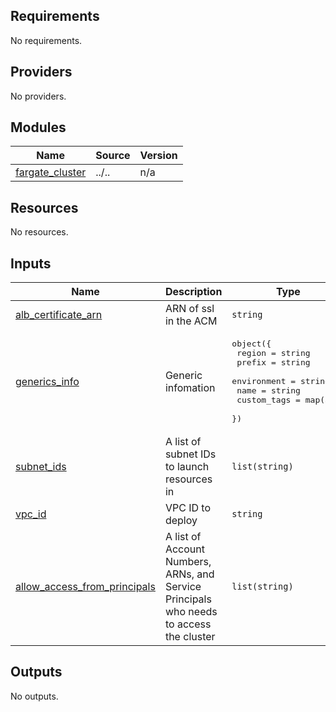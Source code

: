 <!-- BEGIN_TF_DOCS -->
## Requirements

No requirements.

## Providers

No providers.

## Modules

| Name | Source | Version |
|------|--------|---------|
| <a name="module_fargate_cluster"></a> [fargate\_cluster](#module\_fargate\_cluster) | ../.. | n/a |

## Resources

No resources.

## Inputs

| Name | Description | Type | Default | Required |
|------|-------------|------|---------|:--------:|
| <a name="input_alb_certificate_arn"></a> [alb\_certificate\_arn](#input\_alb\_certificate\_arn) | ARN of ssl in the ACM | `string` | n/a | yes |
| <a name="input_generics_info"></a> [generics\_info](#input\_generics\_info) | Generic infomation | <pre>object({<br>    region      = string<br>    prefix      = string<br>    environment = string<br>    name        = string<br>    custom_tags = map(any)<br>  })</pre> | n/a | yes |
| <a name="input_subnet_ids"></a> [subnet\_ids](#input\_subnet\_ids) | A list of subnet IDs to launch resources in | `list(string)` | n/a | yes |
| <a name="input_vpc_id"></a> [vpc\_id](#input\_vpc\_id) | VPC ID to deploy | `string` | n/a | yes |
| <a name="input_allow_access_from_principals"></a> [allow\_access\_from\_principals](#input\_allow\_access\_from\_principals) | A list of Account Numbers, ARNs, and Service Principals who needs to access the cluster | `list(string)` | `[]` | no |

## Outputs

No outputs.
<!-- END_TF_DOCS -->
